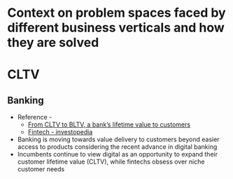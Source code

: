 # Context on problem spaces faced by different business verticals and how they are solved

# CLTV

## Banking

- Reference - 
  - [From CLTV to BLTV, a bank’s lifetime value to customers](https://banknxt.com/57335/lifetime-value/)
  - [Fintech - investopedia](https://www.investopedia.com/terms/f/fintech.asp)
- Banking is moving towards value delivery to customers beyond easier access to products considering the recent advance in digital banking
- Incumbents continue to view digital as an opportunity to expand their customer lifetime value (CLTV), while fintechs obsess over niche customer needs
